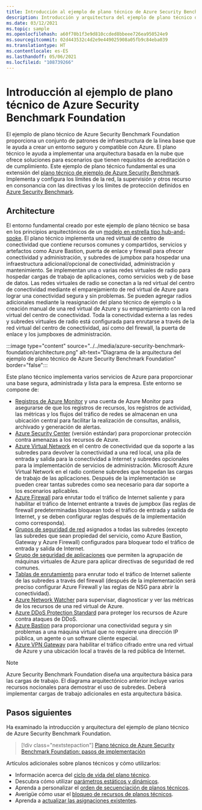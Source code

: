 ```yaml
---
title: Introducción al ejemplo de plano técnico de Azure Security Benchmark Foundation
description: Introducción y arquitectura del ejemplo de plano técnico de Azure Security Benchmark Foundation.
ms.date: 03/12/2021
ms.topic: sample
ms.openlocfilehash: a60f70b1f3e9d810ccded8bbeee726ea950524e9
ms.sourcegitcommit: 02d443532c4d2e9e449025908a05fb9c84eba039
ms.translationtype: HT
ms.contentlocale: es-ES
ms.lasthandoff: 05/06/2021
ms.locfileid: "108739266"
---
```

# <a name="overview-of-the-azure-security-benchmark-foundation-blueprint-sample"></a>Introducción al ejemplo de plano técnico de Azure Security Benchmark Foundation

El ejemplo de plano técnico de Azure Security Benchmark Foundation proporciona un conjunto de patrones de infraestructura de la linea base que le ayuda a crear un entorno seguro y compatible con Azure. El plano técnico le ayuda a implementar una arquitectura basada en la nube que ofrece soluciones para escenarios que tienen requisitos de acreditación o de cumplimiento. Este ejemplo de plano técnico fundamental es una extensión del [plano técnico de ejemplo de Azure Security Benchmark](../azure-security-benchmark.md). Implementa y configura los límites de la red, la supervisión y otros recurso en consonancia con las directivas y los límites de protección definidos en [Azure Security Benchmark](../../../../security/benchmarks/index.yml).

## <a name="architecture"></a>Architecture

El entorno fundamental creado por este ejemplo de plano técnico se basa en los principios arquitectónicos de un [modelo en estrella tipo hub-and-spoke](/azure/architecture/reference-architectures/hybrid-networking/hub-spoke).
El plano técnico implementa una red virtual de centro de conectividad que contiene recursos comunes y compartidos, servicios y artefactos como Azure Bastion, puerta de enlace y firewall para ofrecer conectividad y administración, y subredes de jumpbox para hospedar una infraestructura adicional/opcional de conectividad, administración y mantenimiento. Se implementan una o varias redes virtuales de radio para hospedar cargas de trabajo de aplicaciones, como servicios web y de base de datos. Las redes virtuales de radio se conectan a la red virtual del centro de conectividad mediante el emparejamiento de red virtual de Azure para lograr una conectividad segura y sin problemas. Se pueden agregar radios adicionales mediante la reasignación del plano técnico de ejemplo o la creación manual de una red virtual de Azure y su emparejamiento con la red virtual del centro de conectividad. Toda la conectividad externa a las redes y subredes virtuales de radio está configurada para enrutarse a través de la red virtual del centro de conectividad, así como del firewall, la puerta de enlace y los jumpboxes de administración.

:::image type="content" source="../../media/azure-security-benchmark-foundation/architecture.png" alt-text="Diagrama de la arquitectura del ejemplo de plano técnico de Azure Security Benchmark Foundation" border="false":::

Este plano técnico implementa varios servicios de Azure para proporcionar una base segura, administrada y lista para la empresa. Este entorno se compone de:

- [Registros de Azure Monitor](../../../../azure-monitor/logs/data-platform-logs.md) y una cuenta de Azure Monitor para asegurarse de que los registros de recursos, los registros de actividad, las métricas y los flujos del tráfico de redes se almacenan en una ubicación central para facilitar la realización de consultas, análisis, archivado y generación de alertas.
- [Azure Security Center](../../../../security-center/security-center-introduction.md) (versión estándar) para proporcionar protección contra amenazas a los recursos de Azure.
- [Azure Virtual Network](../../../../virtual-network/virtual-networks-overview.md) en el centro de conectividad que da soporte a las subredes para devolver la conectividad a una red local, una pila de entrada y salida para la conectividad a Internet y subredes opcionales para la implementación de servicios de administración. Microsoft Azure Virtual Network en el radio contiene subredes que hospedan las cargas de trabajo de las aplicaciones. Después de la implementación se pueden crear tantas subredes como sea necesario para dar soporte a los escenarios aplicables.
- [Azure Firewall](../../../../firewall/overview.md) para enrutar todo el tráfico de Internet saliente y para habilitar el tráfico de Internet entrante a través de jumpbox (las reglas de firewall predeterminadas bloquean todo el tráfico de entrada y salida de Internet, y se deben configurar reglas después de la implementación como corresponda).
- [Grupos de seguridad de red](../../../../virtual-network/network-security-group-how-it-works.md) asignados a todas las subredes (excepto las subredes que sean propiedad del servicio, como Azure Bastion, Gateway y Azure Firewall) configurados para bloquear todo el tráfico de entrada y salida de Internet.
- [Grupo de seguridad de aplicaciones](../../../../virtual-network/application-security-groups.md) que permiten la agrupación de máquinas virtuales de Azure para aplicar directivas de seguridad de red comunes.
- [Tablas de enrutamiento](../../../../virtual-network/manage-route-table.md) para enrutar todo el tráfico de Internet saliente de las subredes a través del firewall (después de la implementación será preciso configurar Azure Firewall y las reglas de NSG para abrir la conectividad).
- [Azure Network Watcher](../../../../network-watcher/network-watcher-monitoring-overview.md) para supervisar, diagnosticar y ver las métricas de los recursos de una red virtual de Azure.
- [Azure DDoS Protection Standard](../../../../ddos-protection/ddos-protection-overview.md) para proteger los recursos de Azure contra ataques de DDoS.
- [Azure Bastion](../../../../bastion/bastion-overview.md) para proporcionar una conectividad segura y sin problemas a una máquina virtual que no requiere una dirección IP pública, un agente o un software cliente especial.
- [Azure VPN Gateway](../../../../vpn-gateway/vpn-gateway-about-vpngateways.md) para habilitar el tráfico cifrado entre una red virtual de Azure y una ubicación local a través de la red pública de Internet.

> [!NOTE]
> Azure Security Benchmark Foundation diseña una arquitectura básica para las cargas de trabajo. El diagrama arquitectónico anterior incluye varios recursos nocionales para demostrar el uso de subredes. Deberá implementar cargas de trabajo adicionales en esta arquitectura básica.

## <a name="next-steps"></a>Pasos siguientes

Ha examinado la introducción y arquitectura del ejemplo de plano técnico de Azure Security Benchmark Foundation.

> [!div class="nextstepaction"]
> [Plano técnico de Azure Security Benchmark Foundation: pasos de implementación](./deploy.md)

Artículos adicionales sobre planos técnicos y cómo utilizarlos:

- Información acerca del [ciclo de vida del plano técnico](../../concepts/lifecycle.md).
- Descubra cómo utilizar [parámetros estáticos y dinámicos](../../concepts/parameters.md).
- Aprenda a personalizar el [orden de secuenciación de planos técnicos](../../concepts/sequencing-order.md).
- Averigüe cómo usar el [bloqueo de recursos de planos técnicos](../../concepts/resource-locking.md).
- Aprenda a [actualizar las asignaciones existentes](../../how-to/update-existing-assignments.md).
